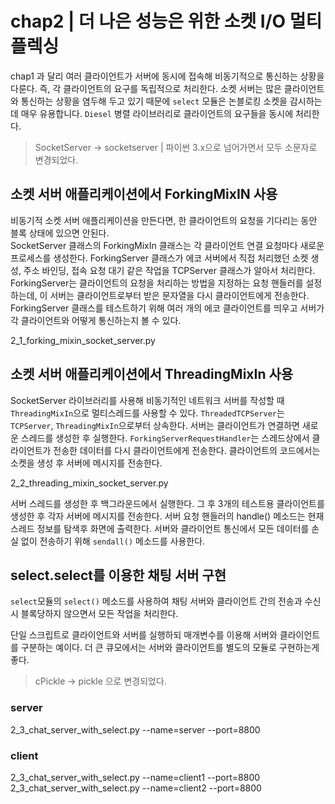 # chap2 | 더 나은 성능은 위한 소켓 I/O 멀티플렉싱

chap1 과 달리 여러 클라이언트가 서버에 동시에 접속해 비동기적으로 통신하는 상황을 다룬다. 즉, 각 클라이언트의 요구를 독립적으로 처리한다.
소켓 서버는 많은 클라이언트와 통신하는 상황을 염두해 두고 있기 때문에 `select` 모듈은 논블로킹 소켓을 감시하는데 매우 유용합니다.
`Diesel` 병렬 라이브러리로 클라이언트의 요구들을 동시에 처리한다.

> SocketServer -> socketserver | 파이썬 3.x으로 넘어가면서 모두 소문자로 변경되었다.
>

## 소켓 서버 애플리케이션에서 ForkingMixIN 사용
비동기적 소켓 서버 애플리케이션을 만든다면, 한 클라이언트의 요청을 기다리는 동안 블록 상태에 있으면 안된다.  
SocketServer 클래스의 ForkingMixIn 클래스는 각 클라이언트 연결 요청마다 새로운 프로세스를 생성한다.
ForkingServer 클래스가 에코 서버에서 직접 처리했던 소켓 생성, 주소 바인딩, 접속 요청 대기 같은 작업을 TCPServer 클래스가 알아서 처리한다.
ForkingServer는 클라이언트의 요청을 처리하는 방법을 지정하는 요청 핸들러를 설정하는데, 이 서버는 클라이언트로부터 받은 문자열을 다시 클라이언트에게 전송한다.
ForkingServer 클래스를 테스트하기 위해 여러 개의 에코 클라이언트를 띄우고 서버가 각 클라이언트와 어떻게 통신하는지 볼 수 있다.

2_1_forking_mixin_socket_server.py

## 소켓 서버 애플리케이션에서 ThreadingMixIn 사용

SocketServer 라이브러리를 사용해 비동기적인 네트워크 서버를 작성할 때 `ThreadingMixIn`으로 멀티스레드를 사용할 수 있다.
`ThreadedTCPServer`는 `TCPServer`, `ThreadingMixIn`으로부터 상속한다.
서버는 클라이언트가 연결하면 새로운 스레드를 생성한 후 실행한다.
`ForkingServerRequestHandler`는 스레드상에서 클라이언트가 전송한 데이터를 다시 클라이언트에게 전송한다. 클라이언트의 코드에서는 소켓을 생성 후 서버에 메시지를 전송한다.

2_2_threading_mixin_socket_server.py

서버 스레드를 생성한 후 백그라운드에서 실행한다. 그 후 3개의 테스트용 클라이언트를 생성한 후 각자 서버에 메시지를 전송한다.
서버 요청 핸들러의 handle() 메소드는 현재 스레드 정보를 탐색후 화면에 출력한다.
서버와 클라이언트 통신에서 모든 데이터를 손실 없이 전송하기 위해 `sendall()` 메소드를 사용한다.

## select.select를 이용한 채팅 서버 구현

`select`모듈의 `select()` 메소드를 사용하여 채팅 서버와 클라이언트 간의 전송과 수신 시 블록당하지 않으면서 모든 작업을 처리한다.

단일 스크립트로 클라이언트와 서버를 실행하되 매개변수를 이용해 서버와 클라이언트를 구분하는 예이다. 더 큰 큐모에서는 서버와 클라이언트를 별도의 모듈로 구현하는게 좋다.

> cPickle -> pickle 으로 변경되었다.

###  server

2_3_chat_server_with_select.py --name=server --port=8800

### client

2_3_chat_server_with_select.py --name=client1 --port=8800
2_3_chat_server_with_select.py --name=client2 --port=8800
